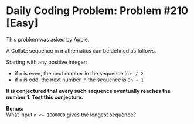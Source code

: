 # Daily Coding Problem: Problem #210 [Easy]

This problem was asked by Apple.

A Collatz sequence in mathematics can be defined as follows.  

Starting with any positive integer:

- if `n` is even, the next number in the sequence is `n / 2`
- if `n` is odd, the next number in the sequence is `3n + 1`

**It is conjectured that every such sequence eventually reaches the number 1. Test this conjecture.**

**Bonus:**  
What input `n <= 1000000` gives the longest sequence?
